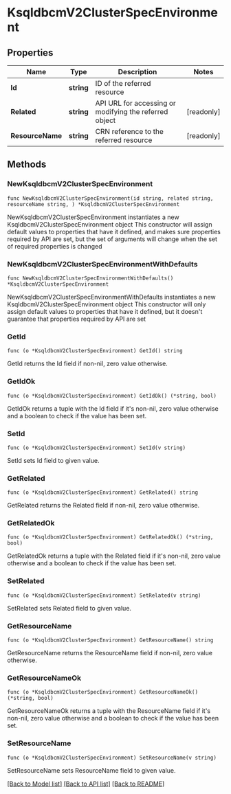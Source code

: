 # KsqldbcmV2ClusterSpecEnvironment

## Properties

Name | Type | Description | Notes
------------ | ------------- | ------------- | -------------
**Id** | **string** | ID of the referred resource | 
**Related** | **string** | API URL for accessing or modifying the referred object | [readonly] 
**ResourceName** | **string** | CRN reference to the referred resource | [readonly] 

## Methods

### NewKsqldbcmV2ClusterSpecEnvironment

`func NewKsqldbcmV2ClusterSpecEnvironment(id string, related string, resourceName string, ) *KsqldbcmV2ClusterSpecEnvironment`

NewKsqldbcmV2ClusterSpecEnvironment instantiates a new KsqldbcmV2ClusterSpecEnvironment object
This constructor will assign default values to properties that have it defined,
and makes sure properties required by API are set, but the set of arguments
will change when the set of required properties is changed

### NewKsqldbcmV2ClusterSpecEnvironmentWithDefaults

`func NewKsqldbcmV2ClusterSpecEnvironmentWithDefaults() *KsqldbcmV2ClusterSpecEnvironment`

NewKsqldbcmV2ClusterSpecEnvironmentWithDefaults instantiates a new KsqldbcmV2ClusterSpecEnvironment object
This constructor will only assign default values to properties that have it defined,
but it doesn't guarantee that properties required by API are set

### GetId

`func (o *KsqldbcmV2ClusterSpecEnvironment) GetId() string`

GetId returns the Id field if non-nil, zero value otherwise.

### GetIdOk

`func (o *KsqldbcmV2ClusterSpecEnvironment) GetIdOk() (*string, bool)`

GetIdOk returns a tuple with the Id field if it's non-nil, zero value otherwise
and a boolean to check if the value has been set.

### SetId

`func (o *KsqldbcmV2ClusterSpecEnvironment) SetId(v string)`

SetId sets Id field to given value.


### GetRelated

`func (o *KsqldbcmV2ClusterSpecEnvironment) GetRelated() string`

GetRelated returns the Related field if non-nil, zero value otherwise.

### GetRelatedOk

`func (o *KsqldbcmV2ClusterSpecEnvironment) GetRelatedOk() (*string, bool)`

GetRelatedOk returns a tuple with the Related field if it's non-nil, zero value otherwise
and a boolean to check if the value has been set.

### SetRelated

`func (o *KsqldbcmV2ClusterSpecEnvironment) SetRelated(v string)`

SetRelated sets Related field to given value.


### GetResourceName

`func (o *KsqldbcmV2ClusterSpecEnvironment) GetResourceName() string`

GetResourceName returns the ResourceName field if non-nil, zero value otherwise.

### GetResourceNameOk

`func (o *KsqldbcmV2ClusterSpecEnvironment) GetResourceNameOk() (*string, bool)`

GetResourceNameOk returns a tuple with the ResourceName field if it's non-nil, zero value otherwise
and a boolean to check if the value has been set.

### SetResourceName

`func (o *KsqldbcmV2ClusterSpecEnvironment) SetResourceName(v string)`

SetResourceName sets ResourceName field to given value.



[[Back to Model list]](../README.md#documentation-for-models) [[Back to API list]](../README.md#documentation-for-api-endpoints) [[Back to README]](../README.md)


